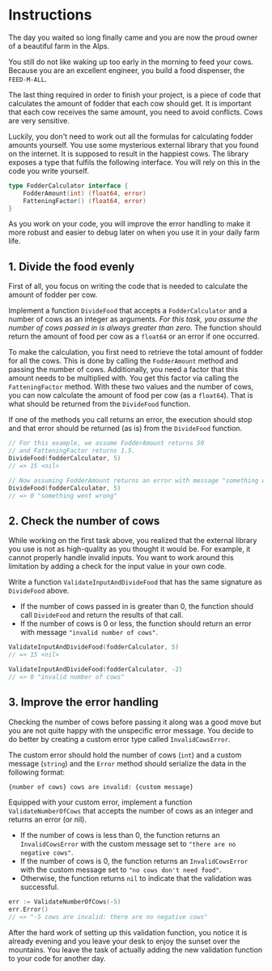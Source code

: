 # Instructions

The day you waited so long finally came and you are now the proud owner of a beautiful farm in the Alps.

You still do not like waking up too early in the morning to feed your cows. 
Because you are an excellent engineer, you build a food dispenser, the `FEED-M-ALL`.

The last thing required in order to finish your project, is a piece of code that calculates the amount of fodder that each cow should get.
It is important that each cow receives the same amount, you need to avoid conflicts.
Cows are very sensitive.

Luckily, you don't need to work out all the formulas for calculating fodder amounts yourself.
You use some mysterious external library that you found on the internet.
It is supposed to result in the happiest cows.
The library exposes a type that fulfils the following interface.
You will rely on this in the code you write yourself.

```go
type FodderCalculator interface {
	FodderAmount(int) (float64, error)
	FatteningFactor() (float64, error)
}
```

As you work on your code, you will improve the error handling to make it more robust and easier to debug later on when you use it in your daily farm life.

## 1. Divide the food evenly

First of all, you focus on writing the code that is needed to calculate the amount of fodder per cow.

Implement a function `DivideFood` that accepts a `FodderCalculator` and a number of cows as an integer as arguments.
*For this task, you assume the number of cows passed in is always greater than zero.*
The function should return the amount of food per cow as a `float64` or an error if one occurred.

To make the calculation, you first need to retrieve the total amount of fodder for all the cows.
This is done by calling the `FodderAmount` method and passing the number of cows.
Additionally, you need a factor that this amount needs to be multiplied with.
You get this factor via calling the `FatteningFactor` method.
With these two values and the number of cows, you can now calculate the amount of food per cow (as a `float64`).
That is what should be returned from the `DivideFood` function.

If one of the methods you call returns an error, the execution should stop and that error should be returned (as is) from the `DivideFood` function.

```go
// For this example, we assume FodderAmount returns 50
// and FatteningFactor returns 1.5.
DivideFood(fodderCalculator, 5)
// => 15 <nil>

// Now assuming FodderAmount returns an error with message "something went wrong".
DivideFood(fodderCalculator, 5)
// => 0 "something went wrong"
```

## 2. Check the number of cows

While working on the first task above, you realized that the external library you use is not as high-quality as you thought it would be.
For example, it cannot properly handle invalid inputs.
You want to work around this limitation by adding a check for the input value in your own code.

Write a function `ValidateInputAndDivideFood` that has the same signature as `DivideFood` above.

- If the number of cows passed in is greater than 0, the function should call `DivideFood` and return the results of that call.
- If the number of cows is 0 or less, the function should return an error with message `"invalid number of cows"`.

```go
ValidateInputAndDivideFood(fodderCalculator, 5)
// => 15 <nil>

ValidateInputAndDivideFood(fodderCalculator, -2)
// => 0 "invalid number of cows"
```

## 3. Improve the error handling

Checking the number of cows before passing it along was a good move but you are not quite happy with the unspecific error message.
You decide to do better by creating a custom error type called `InvalidCowsError`.

The custom error should hold the number of cows (`int`) and a custom message (`string`) and the `Error` method should serialize the data in the following format:
```txt
{number of cows} cows are invalid: {custom message}
```

Equipped with your custom error, implement a function `ValidateNumberOfCows` that accepts the number of cows as an integer and returns an error (or nil).

- If the number of cows is less than 0, the function returns an `InvalidCowsError` with the custom message set to `"there are no negative cows"`.
- If the number of cows is 0, the function returns an `InvalidCowsError` with the custom message set to `"no cows don't need food"`.
- Otherwise, the function returns `nil` to indicate that the validation was successful.

```go
err := ValidateNumberOfCows(-5)
err.Error()
// => "-5 cows are invalid: there are no negative cows"
```

After the hard work of setting up this validation function, you notice it is already evening and you leave your desk to enjoy the sunset over the mountains.
You leave the task of actually adding the new validation function to your code for another day.